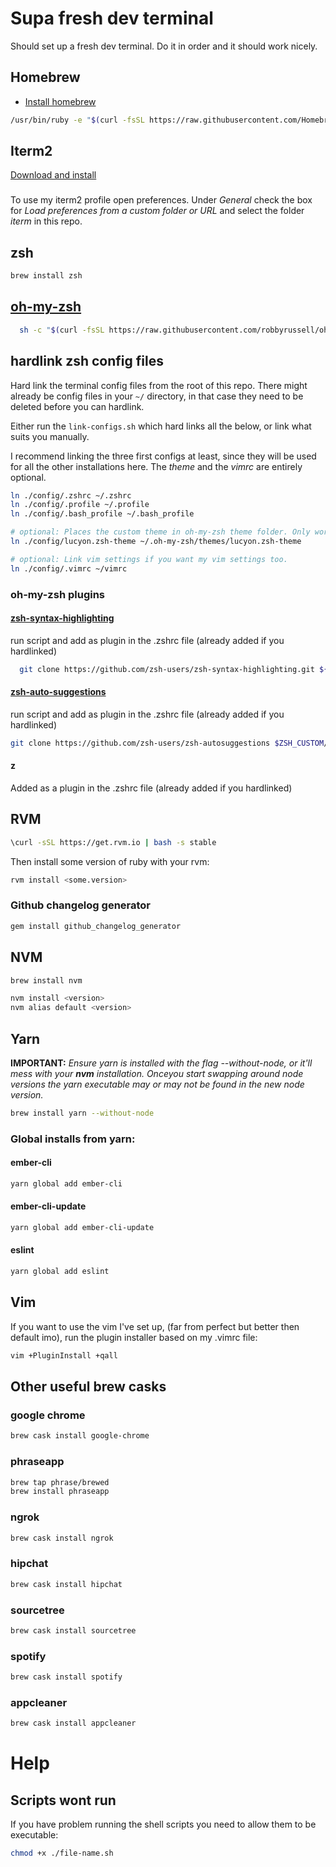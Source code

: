 # Supa fresh dev terminal
Should set up a fresh dev terminal. Do it in order and it should work nicely.

## Homebrew
- [Install homebrew](https://brew.sh/index_se.html)

```bash
/usr/bin/ruby -e "$(curl -fsSL https://raw.githubusercontent.com/Homebrew/install/master/install)"
```

## Iterm2
[Download and install](https://www.iterm2.com/downloads.html)
###
To use my iterm2 profile open preferences. Under _General_ check the box for _Load preferences from a custom folder or URL_ and select the folder _iterm_ in this repo.

## zsh
```bash
brew install zsh
```
## [oh-my-zsh](https://github.com/robbyrussell/oh-my-zsh)
```bash
  sh -c "$(curl -fsSL https://raw.githubusercontent.com/robbyrussell/oh-my-zsh/master/tools/install.sh)"
```

## hardlink zsh config files
Hard link the terminal config files from the root of this repo. There might already be config files in your `~/` directory, in that case they need to be deleted before you can hardlink.

Either run the `link-configs.sh` which hard links all the below, or link what suits you manually.

I recommend linking the three first configs at least, since they will be used for all the other installations here. The _theme_ and the _vimrc_ are entirely optional.
```bash
ln ./config/.zshrc ~/.zshrc
ln ./config/.profile ~/.profile
ln ./config/.bash_profile ~/.bash_profile

# optional: Places the custom theme in oh-my-zsh theme folder. Only works if there is a directory with the name, i.e. after you have installed oh-my-zsh. Choice of theme is set in the .zshrc file.
ln ./config/lucyon.zsh-theme ~/.oh-my-zsh/themes/lucyon.zsh-theme

# optional: Link vim settings if you want my vim settings too.
ln ./config/.vimrc ~/vimrc
```

### oh-my-zsh plugins

#### [zsh-syntax-highlighting](https://github.com/zsh-users/zsh-syntax-highlighting/blob/master/INSTALL.md#oh-my-zsh)
run script and add as plugin in the .zshrc file (already added if you hardlinked)
```bash
  git clone https://github.com/zsh-users/zsh-syntax-highlighting.git ${ZSH_CUSTOM:-~/.oh-my-zsh/custom}/plugins/zsh-syntax-highlighting
```

#### [zsh-auto-suggestions](https://github.com/zsh-users/zsh-autosuggestions#oh-my-zsh)
run script and add as plugin in the .zshrc file (already added if you hardlinked)
```bash
git clone https://github.com/zsh-users/zsh-autosuggestions $ZSH_CUSTOM/plugins/zsh-autosuggestions
```

#### z
Added as a plugin in the .zshrc file (already added if you hardlinked)

## RVM
```bash
\curl -sSL https://get.rvm.io | bash -s stable
```

Then install some version of ruby with your rvm:
```bash
rvm install <some.version>
```

### Github changelog generator
```bash
gem install github_changelog_generator
```

## NVM
```bash
brew install nvm
```

```bash
nvm install <version>
nvm alias default <version>
```

## Yarn
__IMPORTANT:__ _Ensure yarn is installed with the flag --without-node, or it'll mess with your __nvm__ installation. Onceyou start swapping around node versions the yarn executable may or may not be found in the new node version._
```bash
brew install yarn --without-node
```

### Global installs from yarn:
#### ember-cli
```bash
yarn global add ember-cli
```
#### ember-cli-update
```bash
yarn global add ember-cli-update
```
#### eslint
```bash
yarn global add eslint
```
## Vim
If you want to use the vim I've set up, (far from perfect but better then default imo), run the plugin installer based on my .vimrc file:
```bash
vim +PluginInstall +qall
```


## Other useful brew casks

### google chrome
```bash
brew cask install google-chrome
```

### phraseapp
```bash
brew tap phrase/brewed
brew install phraseapp
```
### ngrok
```bash
brew cask install ngrok
```
### hipchat
```bash
brew cask install hipchat
```
### sourcetree
```bash
brew cask install sourcetree
```
### spotify
```bash
brew cask install spotify
```

### appcleaner
```bash
brew cask install appcleaner
```

# Help
## Scripts wont run
If you have problem running the shell scripts you need to allow them to be executable:
```bash
chmod +x ./file-name.sh
```
